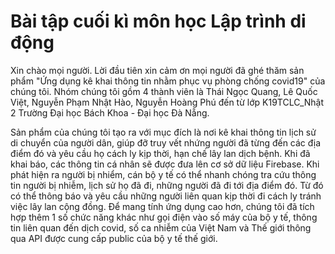 # Bài tập cuối kì môn học Lập trình di động

Xin chào mọi người. Lời đầu tiên xin cảm ơn mọi người đã ghé thăm sản phẩm "Ứng dụng kê khai thông tin nhằm phục vụ phòng chống covid19" của chúng tôi. Nhóm chúng tôi gồm 4 thành viên là Thái Ngọc Quang, Lê Quốc Việt, Nguyễn Phạm Nhật Hào, Nguyễn Hoàng Phú đến từ lớp K19TCLC_Nhật 2 Trường Đại học Bách Khoa - Đại học Đà Nẵng.

Sản phẩm của chúng tôi tạo ra với mục đích là nơi kê khai thông tin lịch sử di chuyển của người dân, giúp đỡ truy vết nhứng người đã từng đến các địa điểm đó và yêu cầu họ cách ly kịp thời, hạn chế lây lan dịch bệnh. Khi đã khai báo, các thông tin cá nhân sẽ được đưa lên cơ sở dữ liệu Firebase. Khi phát hiện ra người bị nhiểm, cán bộ y tế có thể nhanh chóng tra cứu thông tin người bị nhiễm, lịch sử họ đã đi, những người đã đi tới địa điểm đó. Từ đó có thể thông báo và yêu cầu những người liên quan kịp thời đi cách ly tránh việc lây lan cộng đồng.
Để mang tính ứng dụng cao hơn, chúng tôi đã tích hợp thêm 1 số chức năng khác như gọi điện vào số máy của bộ y tế, thông tin liên quan đến dịch covid, số ca nhiễm của Việt Nam và Thế giới thông qua API được cung cấp public của bộ y tế thế giới.
